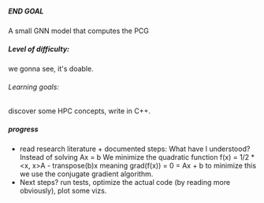 
##### END GOAL
A small GNN model that computes the PCG
##### Level of difficulty: 
we gonna see, it's doable. 
###### Learning goals: 
discover some HPC concepts, write in C++.
  
##### progress
 - read research literature + documented steps: 
  What have I understood? 
  Instead of solving Ax = b 
  We minimize the quadratic function f(x) = 1/2 * <x, x>A - transpose(b)x 
  meaning grad(f(x)) = 0 = Ax + b
  to minimize this we use the conjugate gradient algorithm.
  - Next steps? run tests, optimize the actual code (by reading more obviously), plot some vizs.